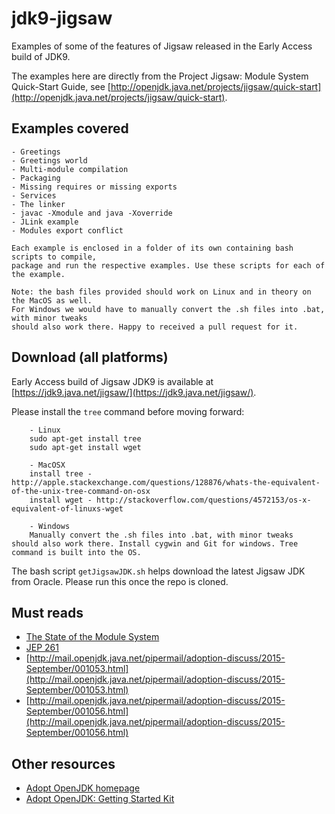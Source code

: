 # jdk9-jigsaw

Examples of some of the features of Jigsaw released in the Early Access build of JDK9.

The examples here are directly from the Project Jigsaw: Module System Quick-Start Guide,
see [http://openjdk.java.net/projects/jigsaw/quick-start](http://openjdk.java.net/projects/jigsaw/quick-start).

## Examples covered
    - Greetings
    - Greetings world
    - Multi-module compilation
    - Packaging
    - Missing requires or missing exports
    - Services
    - The linker
    - javac -Xmodule and java -Xoverride
    - JLink example
    - Modules export conflict

    Each example is enclosed in a folder of its own containing bash scripts to compile,
    package and run the respective examples. Use these scripts for each of the example.

    Note: the bash files provided should work on Linux and in theory on the MacOS as well.
    For Windows we would have to manually convert the .sh files into .bat, with minor tweaks
    should also work there. Happy to received a pull request for it.

## Download (all platforms)
Early Access build of Jigsaw JDK9 is available at [https://jdk9.java.net/jigsaw/](https://jdk9.java.net/jigsaw/).

Please install the ```tree``` command before moving forward:

        - Linux
        sudo apt-get install tree
        sudo apt-get install wget

        - MacOSX
        install tree - http://apple.stackexchange.com/questions/128876/whats-the-equivalent-of-the-unix-tree-command-on-osx
        install wget - http://stackoverflow.com/questions/4572153/os-x-equivalent-of-linuxs-wget

        - Windows
        Manually convert the .sh files into .bat, with minor tweaks
    should also work there. Install cygwin and Git for windows. Tree command is built into the OS.

The bash script ```getJigsawJDK.sh``` helps download the latest Jigsaw JDK from Oracle. Please run this once the repo is cloned.

## Must reads
- [The State of the Module System](http://openjdk.java.net/projects/jigsaw/spec/sotms/)
- [JEP 261](http://openjdk.java.net/jeps/261)
- [http://mail.openjdk.java.net/pipermail/adoption-discuss/2015-September/001053.html](http://mail.openjdk.java.net/pipermail/adoption-discuss/2015-September/001053.html) <br/>
- [http://mail.openjdk.java.net/pipermail/adoption-discuss/2015-September/001056.html](http://mail.openjdk.java.net/pipermail/adoption-discuss/2015-September/001056.html)

## Other resources
- [Adopt OpenJDK homepage](https://adoptopenjdk.java.net/)
- [Adopt OpenJDK: Getting Started Kit](http://bit.ly/1NUkPWw)
